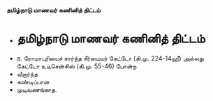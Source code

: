 **தமிழ்நாடு மாணவர் கணினித் திட்டம்**
- # தமிழ்நாடு மாணவர் கணினித் திட்டம்
- a. ரோமாபுரியைச் சார்ந்த சீர்மையர் கேட்டோ (கி.மு. 224-14ஹீ) அல்லது கேட்டோ  உடிசென்சிஸ் (கி.மு. 55-46) போன்ற
- வீறார்ந்த
- கண்டிப்பான
- முடிவணங்காத.

